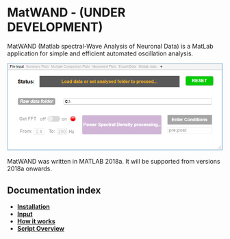 # MatWAND - (UNDER DEVELOPMENT)
 MatWAND (Matlab spectral-Wave Analysis of Neuronal Data) is a MatLab application for simple and efficient automated oscillation analysis.
 
 ![Banner](/Images/Interface.PNG)
 
 MatWAND was written in MATLAB 2018a. It will be supported from versions 2018a onwards.
 
 ## Documentation index
- **[Installation](/Docs/Install.md)**
- **[Input](/Docs/Inputs.md)**
- **[How it works](/Docs/Step-by-Step.md)** 
- **[Script Overview](/Docs/Scirpt_Overview.md)**  
